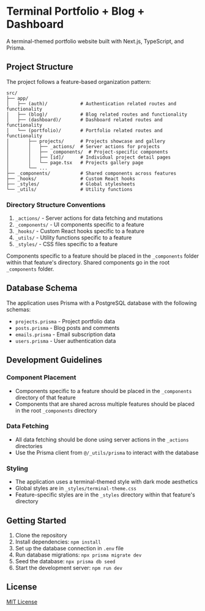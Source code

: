 # Terminal Portfolio + Blog + Dashboard

A terminal-themed portfolio website built with Next.js, TypeScript, and Prisma.

## Project Structure

The project follows a feature-based organization pattern:

```
src/
├── app/
│   ├── (auth)/            # Authentication related routes and functionality
│   ├── (blog)/            # Blog related routes and functionality
│   ├── (dashboard)/       # Dashboard related routes and functionality
│   └── (portfolio)/       # Portfolio related routes and functionality
│       ├── projects/      # Projects showcase and gallery
│       │   ├── _actions/  # Server actions for projects
│       │   ├── _components/  # Project-specific components
│       │   ├── [id]/      # Individual project detail pages
│       │   └── page.tsx   # Projects gallery page
│       └── ...
├── _components/           # Shared components across features
├── _hooks/                # Custom React hooks
├── _styles/               # Global stylesheets
└── _utils/                # Utility functions
```

### Directory Structure Conventions

1. `_actions/` - Server actions for data fetching and mutations
2. `_components/` - UI components specific to a feature
3. `_hooks/` - Custom React hooks specific to a feature
4. `_utils/` - Utility functions specific to a feature
5. `_styles/` - CSS files specific to a feature

Components specific to a feature should be placed in the `_components` folder within that feature's directory. Shared components go in the root `_components` folder.

## Database Schema

The application uses Prisma with a PostgreSQL database with the following schemas:

- `projects.prisma` - Project portfolio data
- `posts.prisma` - Blog posts and comments
- `emails.prisma` - Email subscription data
- `users.prisma` - User authentication data

## Development Guidelines

### Component Placement

- Components specific to a feature should be placed in the `_components` directory of that feature
- Components that are shared across multiple features should be placed in the root `_components` directory

### Data Fetching

- All data fetching should be done using server actions in the `_actions` directories
- Use the Prisma client from `@/_utils/prisma` to interact with the database

### Styling

- The application uses a terminal-themed style with dark mode aesthetics
- Global styles are in `_styles/terminal-theme.css`
- Feature-specific styles are in the `_styles` directory within that feature's directory

## Getting Started

1. Clone the repository
2. Install dependencies: `npm install`
3. Set up the database connection in `.env` file
4. Run database migrations: `npx prisma migrate dev`
5. Seed the database: `npx prisma db seed`
6. Start the development server: `npm run dev`

## License

[MIT License](LICENSE)
